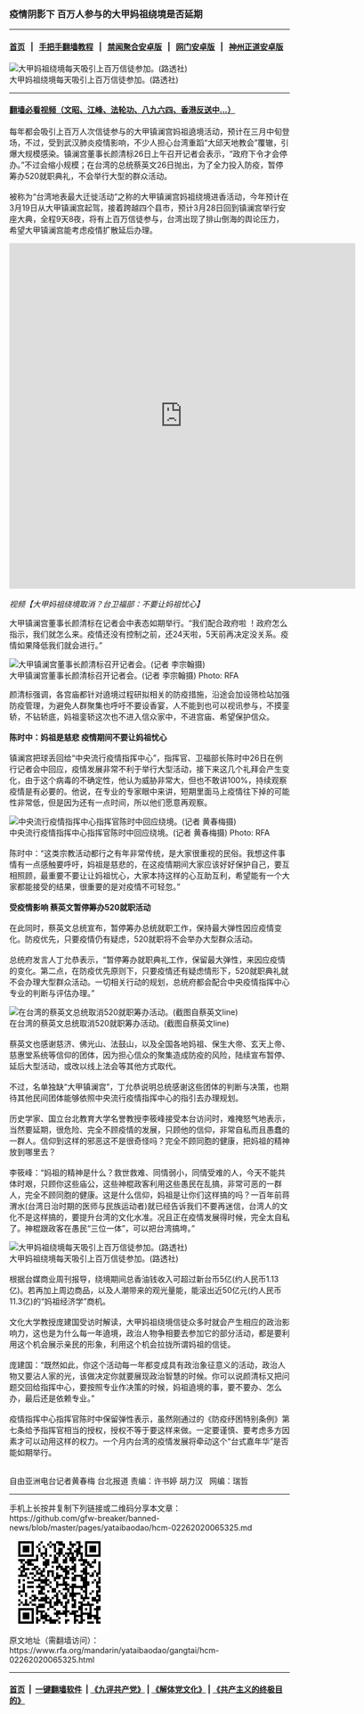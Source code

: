 ### 疫情阴影下 百万人参与的大甲妈祖绕境是否延期 
------------------------

#### [首页](https://github.com/gfw-breaker/banned-news/blob/master/README.md) &nbsp;&nbsp;|&nbsp;&nbsp; [手把手翻墙教程](https://github.com/gfw-breaker/guides/wiki) &nbsp;&nbsp;|&nbsp;&nbsp; [禁闻聚合安卓版](https://github.com/gfw-breaker/bn-android) &nbsp;&nbsp;|&nbsp;&nbsp; [网门安卓版](https://github.com/oGate2/oGate) &nbsp;&nbsp;|&nbsp;&nbsp; [神州正道安卓版](https://github.com/SzzdOgate/update) 



<div id="headerimg">
 <img alt="大甲妈祖绕境每天吸引上百万信徒参加。(路透社)" src="https://www.rfa.org/mandarin/yataibaodao/gangtai/hcm-02262020065325.html/907658834e00.jpg/@@images/58c04138-0d6e-4b15-bbed-fb78bea1b661.jpeg" title="大甲妈祖绕境每天吸引上百万信徒参加。(路透社)"/>
 <div id="headerimgcontents">
  <div id="headerimgcaption">
   <span>
    大甲妈祖绕境每天吸引上百万信徒参加。(路透社)
   </span>
   <!-- zoomattribute -->
  </div>
  <!-- headerimgcaption -->
 </div>
 <!-- headerimagecontents -->
</div>

<hr/>


#### [翻墙必看视频（文昭、江峰、法轮功、八九六四、香港反送中...）](https://github.com/gfw-breaker/banned-news/blob/master/pages/link3.md)

<div id="storytext">
 <div>
  <div class="slot_header">
  </div>
 </div>
 <p>
  每年都会吸引上百万人次信徒参与的大甲镇澜宫妈祖遶境活动，预计在三月中旬登场，不过，受到武汉肺炎疫情影响，不少人担心台湾重蹈“大邱天地教会”覆辙，引爆大规模感染。镇澜宫董事长颜清标26日上午召开记者会表示，“政府下令才会停办。”不过会缩小规模；在台湾的总统蔡英文26日抛出，为了全力投入防疫，暂停筹办520就职典礼，不会举行大型的群众活动。
  <br/>
  <br/>
  被称为“台湾地表最大迁徙活动”之称的大甲镇澜宫妈祖绕境进香活动，今年预计在3月19日从大甲镇澜宫起驾，接着跨越四个县市，预计3月28日回到镇澜宫举行安座大典，全程9天8夜，将有上百万信徒参与，台湾出现了排山倒海的舆论压力，希望大甲镇澜宫能考虑疫情扩散延后办理。
 </p>
 <p>
 </p>
 <p>
  <iframe frameborder="0" height="620" scrolling="no" src="https://www.facebook.com/plugins/video.php?href=https%3A%2F%2Fwww.facebook.com%2FRFAChinese%2Fvideos%2F1154844631514409%2F&amp;show_text=0&amp;width=622" width="622">
  </iframe>
 </p>
 <p>
  <i>
   视频【大甲妈祖绕境取消？台卫福部：不要让妈祖忧心】
  </i>
 </p>
 <p>
 </p>
 <p>
 </p>
 <p>
  大甲镇澜宫董事长颜清标在记者会中表态如期举行。“我们配合政府啦 ！政府怎么指示，我们就怎么来。疫情还没有控制之前，还24天啦，5天前再决定没关系。疫情如果降低我们就会进行。”
 </p>
 <p>
  <div class="image-inline captioned" style="width:640px;">
   <div style="width:640px;">
    <img alt="大甲镇澜宫董事长颜清标召开记者会。(记者 李宗翰摄)" src="https://www.rfa.org/mandarin/yataibaodao/gangtai/hcm-02262020065325.html/984f6e056a1956db.jpeg" title="大甲镇澜宫董事长颜清标召开记者会。(记者 李宗翰摄)"/>
   </div>
   <div class="image-caption">
    <span style="width:640px;">
     大甲镇澜宫董事长颜清标召开记者会。(记者 李宗翰摄)
    </span>
    <span class="copyright">
     Photo: RFA
    </span>
   </div>
  </div>
 </p>
 <p>
  颜清标强调，各宫庙都针对遶境过程研拟相关的防疫措施，沿途会加设筛检站加强防疫管理，为避免人群聚集也呼吁不要设香宴，人不能到也可以视讯参与，不摸銮轿，不钻轿底，妈祖銮轿这次也不进入信众家中，不进宫庙、希望保护信众。
  <br/>
  <br/>
  <b>
   陈时中：妈祖是慈悲 疫情期间不要让妈祖忧心
  </b>
  <br/>
  <br/>
  镇澜宫把球丢回给“中央流行疫情指挥中心”，指挥官、卫福部长陈时中26日在例行记者会中回应，疫情发展非常不利于举行大型活动，接下来这几个礼拜会产生变化，由于这个病毒的不确定性，他认为威胁非常大，但也不敢讲100%，持续观察疫情是有必要的。他说，在专业的专家眼中来讲，短期里面马上疫情往下掉的可能性非常低，但是因为还有一点时间，所以他们愿意再观察。
 </p>
 <p>
 </p>
 <p>
  <div class="image-inline captioned" style="width:630px;">
   <div style="width:630px;">
    <img alt="中央流行疫情指挥中心指挥官陈时中回应绕境。(记者 黄春梅摄)" src="https://www.rfa.org/mandarin/yataibaodao/gangtai/hcm-02262020065325.html/967366424e2d8b1b8a71.jpg" title="中央流行疫情指挥中心指挥官陈时中回应绕境。(记者 黄春梅摄)"/>
   </div>
   <div class="image-caption">
    <span style="width:630px;">
     中央流行疫情指挥中心指挥官陈时中回应绕境。(记者 黄春梅摄)
    </span>
    <span class="copyright">
     Photo: RFA
    </span>
   </div>
  </div>
  <br/>
  陈时中：“这类宗教活动都行之有年非常传统，是大家很重视的民俗。我想这件事情有一点感触要呼吁，妈祖是慈悲的，在这疫情期间大家应该好好保护自己，要互相照顾，最重要不要让让妈祖忧心，大家本持这样的心互助互利，希望能有一个大家都能接受的结果，很重要的是对疫情不可轻忽。”
  <br/>
  <br/>
  <b>
   受疫情影响 蔡英文暂停筹办520就职活动
  </b>
  <br/>
  <br/>
  在此同时，蔡英文总统宣布，暂停筹办总统就职工作，保持最大弹性因应疫情变化。防疫优先，只要疫情仍有疑虑，520就职将不会举办大型群众活动。
  <br/>
  <br/>
  总统府发言人丁允恭表示，“暂停筹办就职典礼工作，保留最大弹性，来因应疫情的变化。第二点，在防疫优先原则下，只要疫情还有疑虑情形下，520就职典礼就不会办理大型群众活动。一切相关行动的规划，总统府都会配合中央疫情指挥中心专业的判断与评估办理。”
 </p>
 <p>
 </p>
 <p>
  <div class="image-inline captioned" style="width:680px;">
   <div style="width:680px;">
    <img alt="在台湾的蔡英文总统取消520就职筹办活动。(截图自蔡英文line)" src="https://www.rfa.org/mandarin/yataibaodao/gangtai/hcm-02262020065325.html/852182f16587963275ab512a5148.jpg" title="在台湾的蔡英文总统取消520就职筹办活动。(截图自蔡英文line)"/>
   </div>
   <div class="image-caption">
    <span style="width:680px;">
     在台湾的蔡英文总统取消520就职筹办活动。(截图自蔡英文line)
    </span>
    <span class="copyright">
    </span>
   </div>
  </div>
  <br/>
  蔡英文也感谢慈济、佛光山、法鼓山，以及全国各地妈祖、保生大帝、玄天上帝、慈惠堂系统等信仰的团体，因为担心信众的聚集造成防疫的风险，陆续宣布暂停、延后大型活动，或改以线上法会等其他方式取代。
  <br/>
  <br/>
  不过，名单独缺“大甲镇澜宫”，丁允恭说明总统感谢这些团体的判断与决策，也期待其他民间团体能够依照中央流行疫情指挥中心的指引去办理规划。
  <br/>
  <br/>
  历史学家、国立台北教育大学名誉教授李筱峰接受本台访问时，难掩怒气地表示，当然要延期，很危险、完全不顾疫情的发展，只顾他的信仰，非常自私而且愚蠢的一群人。信仰到这样的邪恶这不是很奇怪吗？完全不顾同胞的健康，把妈祖的精神放到哪里去？
  <br/>
  <br/>
  李筱峰：“妈祖的精神是什么？救世救难、同情弱小，同情受难的人，今天不能共体时艰，只顾你这些庙公，这些神棍政客利用这些愚民在乱搞，非常可恶的一群人，完全不顾同胞的健康。这是什么信仰，妈祖是让你们这样搞的吗？一百年前蒋渭水(台湾日治时期的医师与民族运动者)就已经告诉我们不要再迷信，台湾人的文化不是这样搞的，要提升台湾的文化水准。况且正在疫情发展得时候，完全太自私了。神棍跟政客在愚民“三位一体”，可以把台湾搞垮。”
 </p>
 <p>
 </p>
 <p>
  <div class="image-inline captioned" style="width:640px;">
   <div style="width:640px;">
    <img alt="大甲妈祖绕境每天吸引上百万信徒参加。(路透社)" src="https://www.rfa.org/mandarin/yataibaodao/gangtai/hcm-02262020065325.html/907658834e09.jpg" title="大甲妈祖绕境每天吸引上百万信徒参加。(路透社)"/>
   </div>
   <div class="image-caption">
    <span style="width:640px;">
     大甲妈祖绕境每天吸引上百万信徒参加。(路透社)
    </span>
    <span class="copyright">
    </span>
   </div>
  </div>
  <br/>
  根据台媒商业周刊报导，绕境期间总香油钱收入可超过新台币5亿(约人民币1.13亿)。若再加上周边商品，以及人潮带来的观光量能，能滚出近50亿元(约人民币11.3亿)的“妈祖经济学”商机。
  <br/>
  <br/>
  文化大学教授庞建国受访时解读，大甲妈祖绕境信徒众多时就会产生相应的政治影响力，这也是为什么每一年遶境，政治人物争相要去参加它的部分活动，都是要利用这个机会展示亲民的形象，利用这个机会拉拢所谓妈祖的信徒。
  <br/>
  <br/>
  庞建国：“既然如此，你这个活动每一年都变成具有政治象征意义的活动，政治人物又要沾人家的光，该做决定你就要展现政治智慧的时候。你可以说颜清标又把问题交回给指挥中心，要按照专业作决策的时候，妈祖遶境的事，要不要办、怎么办，最后还是依赖专业。”
  <br/>
  <br/>
  疫情指挥中心指挥官陈时中保留弹性表示，虽然刚通过的《防疫纾困特别条例》第七条给予指挥官相当的授权，授权不等于要这样来做。一定要谨慎、要考虑多方因素才可以动用这样的权力。一个月内台湾的疫情发展将牵动这个“台式嘉年华”是否能如期举行。
  <br/>
  <br/>
 </p>
 <p>
  自由亚洲电台记者黄春梅 台北报道 责编：许书婷 胡力汉   网编：瑞哲
 </p>
</div>

<hr/>
手机上长按并复制下列链接或二维码分享本文章：<br/>
https://github.com/gfw-breaker/banned-news/blob/master/pages/yataibaodao/hcm-02262020065325.md <br/>
<a href='https://github.com/gfw-breaker/banned-news/blob/master/pages/yataibaodao/hcm-02262020065325.md'><img src='https://github.com/gfw-breaker/banned-news/blob/master/pages/yataibaodao/hcm-02262020065325.md.png'/></a> <br/>
原文地址（需翻墙访问）：https://www.rfa.org/mandarin/yataibaodao/gangtai/hcm-02262020065325.html


------------------------
#### [首页](https://github.com/gfw-breaker/banned-news/blob/master/README.md) &nbsp;|&nbsp; [一键翻墙软件](https://github.com/gfw-breaker/nogfw/blob/master/README.md) &nbsp;| [《九评共产党》](https://github.com/gfw-breaker/9ping.md/blob/master/README.md#九评之一评共产党是什么) | [《解体党文化》](https://github.com/gfw-breaker/jtdwh.md/blob/master/README.md) | [《共产主义的终极目的》](https://github.com/gfw-breaker/gczydzjmd.md/blob/master/README.md)


<img src='http://gfw-breaker.win/banned-news/pages/yataibaodao/hcm-02262020065325.md' width='0px' height='0px'/>
